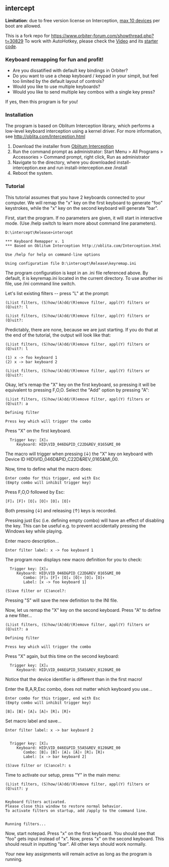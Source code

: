 ## intercept

**Limitation**: due to free version license on Interception, [max 10 devices](https://github.com/oblitum/Interception/issues/25) per boot are allowed. 

This is a fork repo for https://www.orbiter-forum.com/showthread.php?t=30829
To work with AutoHotkey, please check the [Video](https://www.youtube.com/watch?v=y3e_ri-vOIo) and its [starter code](https://github.com/TaranVH/2nd-keyboard/tree/master/Intercept).

### Keyboard remapping for fun and profit!

- Are you dissatified with default key bindings in Orbiter?
- Do you want to use a cheap keyboard / keypad in your simpit, but feel too limited by the default layout of controls?
- Would you like to use multiple keyboards?
- Would you like to send multiple key combos with a single key press?

If yes, then this program is for you!

### Installation

The program is based on Oblitum Interception library, which performs a low-level keyboard interception using a kernel driver. For more information, see http://oblita.com/Interception.html

1. Download the installer from [Oblitum Interception](https://github.com/oblitum/Interception/releases/download/v1.0.1/Interception.zip)
2. Run the command prompt as administrator: Start Menu > All Programs > Accessories > Command prompt, right click, Run as administrator
3. Navigate to the directory, where you downloaded install-interception.exe and run install-interception.exe /install
4. Reboot the system.

### Tutorial

This tutorial assumes that you have 2 keyboards connected to your computer. We will remap the "x" key on the first keyboard to generate "foo" keystrokes, while the "x" key on the second keyboard will generate "bar".

First, start the program. If no parameters are given, it will start in interactive mode. (Use /help switch to learn more about command line parameters).

```
D:\intercept\Release>intercept

*** Keyboard Remapper v. 1
*** Based on Oblitum Interception http://oblita.com/Interception.html

Use /help for help on command-line options

Using configuration file D:\intercept\Release\keyremap.ini
```

The program configuration is kept in an .ini file referenced above. By default, it is keyremap.ini located in the current directory. To use another ini file, use /ini command line switch.

Let's list existing filters -- press "L" at the prompt:

```
(L)ist filters, (S)how/(A)dd/(R)emove filter, appl(Y) filters or (Q)uit?: l

(L)ist filters, (S)how/(A)dd/(R)emove filter, appl(Y) filters or (Q)uit?:
```

Predictably, there are none, because we are just starting. If you do that at the end of the tutorial, the output will look like that:

```
(L)ist filters, (S)how/(A)dd/(R)emove filter, appl(Y) filters or (Q)uit?: l

(1) x -> foo keyboard 1
(2) x -> bar keyboard 2

(L)ist filters, (S)how/(A)dd/(R)emove filter, appl(Y) filters or (Q)uit?:
```

Okay, let's remap the "X" key on the first keyboard, so pressing it will be equivalent to pressing F,O,O. Select the "Add" option by pressing "A":

```
(L)ist filters, (S)how/(A)dd/(R)emove filter, appl(Y) filters or (Q)uit?: a

Defining filter

Press key which will trigger the combo
```

Press "X" on the first keyboard.

```
  Trigger key: [X]↓
     Keyboard: HID\VID_046D&PID_C22D&REV_0165&MI_00
```

The macro will trigger when pressing (↓) the "X" key on keyboard with Device ID HID\VID_046D&PID_C22D&REV_0165&MI_00.

Now, time to define what the macro does:

```
Enter combo for this trigger, end with Esc
(Empty combo will inhibit trigger key)
```

Press F,O,O followed by Esc:

```
[F]↓ [F]↑ [O]↓ [O]↑ [O]↓ [O]↑
```

Both pressing (↓) and releasing (↑) keys is recorded.

Pressing just Esc (i.e. defining empty combo) will have an effect of disabling the key. This can be useful e.g. to prevent accidentally pressing the Windows key while playing.

Enter macro description...

```
Enter filter label: x -> foo keyboard 1
```

The program now displays new macro definition for you to check:

```
  Trigger key: [X]↓
     Keyboard: HID\VID_046D&PID_C22D&REV_0165&MI_00
        Combo: [F]↓ [F]↑ [O]↓ [O]↑ [O]↓ [O]↑
        Label: [x -> foo keyboard 1]

(S)ave filter or (C)ancel?:
```

Pressing "S" will save the new definition to the INI file.

Now, let us remap the "X" key on the second keyboard. Press "A" to define a new filter...

```
(L)ist filters, (S)how/(A)dd/(R)emove filter, appl(Y) filters or (Q)uit?: a

Defining filter

Press key which will trigger the combo
```

Press "X" again, but this time on the second keyboard:

```
  Trigger key: [X]↓
     Keyboard: HID\VID_046E&PID_55A5&REV_0120&MI_00
```

Notice that the device identifier is different than in the first macro!

Enter the B,A,R,Esc combo, does not matter which keyboard you use...

```
Enter combo for this trigger, end with Esc
(Empty combo will inhibit trigger key)

[B]↓ [B]↑ [A]↓ [A]↑ [R]↓ [R]↑
```

Set macro label and save...

```
Enter filter label: x -> bar keyboard 2


  Trigger key: [X]↓
     Keyboard: HID\VID_046E&PID_55A5&REV_0120&MI_00
        Combo: [B]↓ [B]↑ [A]↓ [A]↑ [R]↓ [R]↑
        Label: [x -> bar keyboard 2]

(S)ave filter or (C)ancel?: s
```

Time to activate our setup, press "Y" in the main menu:

```
(L)ist filters, (S)how/(A)dd/(R)emove filter, appl(Y) filters or (Q)uit?: y


Keyboard filters activated.
Please close this window to restore normal behavior.
To activate filters on startup, add /apply to the command line.


Running filters...
```

Now, start notepad. Press "x" on the first keyboard. You should see that "foo" gets input instead of "x". Now, press "x" on the second keyboard. This should result in inputting "bar". All other keys should work normally.

Your new key assignments will remain active as long as the program is running.
